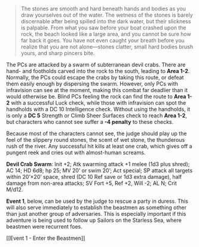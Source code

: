 > The stones are smooth and hard beneath hands and bodies as you draw yourselves out of the water. The wetness of the stones is barely discernable after being spilled into the dark water, but their slickness is palpable. From what you saw before your boat crashed upon the rock, the beach looked like a large area, and you cannot be sure how far back it goes. You have not even caught your breath before you realize that you are not alone—stones clatter, small hard bodies brush yours, and sharp pincers bite.

The PCs are attacked by a swarm of subterranean devil crabs. There are hand- and footholds carved into the rock to the south, leading to **Area 1-2**. Normally, the PCs could escape the crabs by taking this route, or defeat them easily enough by dispersing the swarm. However, only PCs with infravision can see at the moment, making this combat far deadlier than it would otherwise be. Blind PCs feeling the rock can find the route to **Area 1-2** with a successful Luck check, while those with infravision can spot the handholds with a DC 10 Intelligence check. Without using the handholds, it is only a **DC 5** Strength or Climb Sheer Surfaces check to reach **Area 1-2**, but characters who cannot see suffer a **-4 penalty** to these checks.

Because most of the characters cannot see, the judge should play up the feel of the slippery round stones, the scent of wet stone, the thunderous rush of the river. Any successful hit kills at least one crab, which gives off a pungent reek and cries out with almost-human screams.

**Devil Crab Swarm**: Init +2; Atk swarming attack +1 melee (1d3 plus shred); AC 14; HD 6d8; hp 25; MV 20’ or swim 20’; Act special; SP attack all targets within 20’×20’ space, shred (DC 10 Ref save or 1d3 extra damage), half damage from non-area attacks; SV Fort +5, Ref +2, Will -2; AL N; Crit M/d12.

**Event 1**, below, can be used by the judge to rescue a party in duress. This will also serve immediately to establish the beastmen as something other than just another group of adversaries. This is especially important if this adventure is being used to follow up Sailors on the Starless Sea, where beastmen were recurrent foes.

[[Event 1 - Enter the Beastmen]]